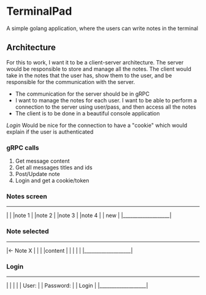 # TerminalPad

A simple golang application, where the users can write notes in the terminal

## Architecture

For this to work, I want it to be a client-server architecture.
The server would be responsible to store and manage all the notes.
The client would take in the notes that the user has, show them to the user,
and be responsible for the communication with the server.

- The communication for the server should be in gRPC
- I want to manage the notes for each user. I want to be able to perform a
connection to the server using user/pass, and then access all the notes
- The client is to be done in a beautiful console application

*Login*
Would be nice for the connection to have a "cookie" which would explain if
the user is authenticated

### gRPC calls

1. Get message content
2. Get all messages titles and ids
3. Post/Update note
4. Login and get a cookie/token

### Notes screen
_____________________
|                   |
|note 1             |
|note 2             |
|note 3             |
|note 4             |
|               new |
|___________________|

### Note selected
_____________________
|<-   Note X        |
|                   |
|content            |
|                   |
|                   |
|___________________|


### Login 
_____________________
|                   |
|                   |
|       User:       |
|       Password:   |
|       Login       |
|___________________|
